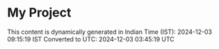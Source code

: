 # My Project

This content is dynamically generated in Indian Time (IST): 2024-12-03 09:15:19 IST
Converted to UTC: 2024-12-03 03:45:19 UTC
